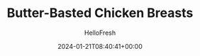 ---
draft: true # Use this only for setting draft status
hidden: false # Use this to hide unwanted recipes
slug: # <post-title>
title: 'Butter-Basted Chicken Breasts'
description: "Your average chicken breast gets amped up with a rich pan sauce and flavorful sides like mashed potatoes and candied bacon Brussels sprouts. The “candied” here refers to brown sugar that’s added to the bacon, then baked to form a gorgeous caramelized layer. The dish is finished with a silky, flavor-packed pan sauce, made from garlic herb butter, our rich demi-glace, and tangy sour cream. Served with velvety mashed potatoes to bring it all together, this decadent meal is one for the books."
image: https://img.hellofresh.com/f_auto,fl_lossy,q_auto,w_1200/hellofresh_s3/image/612f99695d897146fc0e0321-fa308294.jpg
date: 2024-01-21T08:40:41+00:00
author: HelloFresh

tags: []
categories: "main course"
cuisines: "American"
allergens: ['Milk']

calories: 1070
preptime: ['50 minutes', '10 minutes']
cooktime: # 180 = 3 Hours | In minutes
totaltime: PT50M
servings: 2

links:
  - description: "Your average chicken breast gets amped up with a rich pan sauce and flavorful sides like mashed potatoes and candied bacon Brussels sprouts. The “candied” here refers to brown sugar that’s added to the bacon, then baked to form a gorgeous caramelized layer. The dish is finished with a silky, flavor-packed pan sauce, made from garlic herb butter, our rich demi-glace, and tangy sour cream. Served with velvety mashed potatoes to bring it all together, this decadent meal is one for the books."
    website: https://www.hellofresh.com/recipes/butter-basted-chicken-breasts-612f99695d897146fc0e0321
    image: https://img.hellofresh.com/f_auto,fl_lossy,q_auto,w_1200/hellofresh_s3/image/612f99695d897146fc0e0321-fa308294.jpg
 
weight: # 1 | You can add weight to some posts to override the default sorting (date descending)

comments: false # Keep False

ingredients: ['8 ounce Brussels Sprouts', '2 unit Scallions', '1 unit Shallot', '12 ounce Yukon Gold Potatoes', '4 ounce Bacon', '2 tablespoon Brown Sugar', '12 ounce Chicken Breasts', '2 tablespoon Garlic Herb Butter', '1 unit Chicken Demi-Glace', '6 tablespoon Sour Cream', '1 teaspoon Chili Flakes', '1 tablespoon Butter', '1 tablespoon Cooking Oil', ' Salt', ' Pepper']

instructionTitles: ['Prep', 'Make Mashed Potatoes', 'Roast Sprouts & Bacon', 'Cook Chicken', 'Make Sauce', 'Finish & Serve']
instructions: ['• Place a foil-lined baking sheet on top rack (2 foil-lined sheets, on top and middle racks, for 4 servings); preheat oven to 425 degrees. Wash and dry produce. • Trim and thinly slice scallions, separating whites from greens. Trim and halve Brussels sprouts lengthwise. Halve, peel, and mince shallot until you have 3 TBSP.', '• Dice potatoes into ½-inch pieces. • Place in a large pot with enough salted water to cover by 2 inches. Bring to a boil and cook until tender, 15-20 minutes. • Reserve ½ cup potato cooking liquid, then drain. • Melt 1 TBSP plain butter in empty pot over medium heat. Add scallion whites; cook until softened, 1 minute. • Return potatoes to pot; mash until smooth. Season with salt and pepper. • Keep covered off heat until ready to serve.', '• Meanwhile, carefully toss Brussels sprouts on one side of prepared baking sheet with a drizzle of oil, salt, and pepper; arrange cut sides down. • Add bacon* to empty side; season with salt and pepper. (For 4 servings, divide between both prepared sheets; roast Brussels sprouts on top rack and bacon on middle rack.) • Roast on top rack for 10 minutes, then remove from oven. Sprinkle bacon with brown sugar. • Return to oven until bacon is crispy and Brussels sprouts are tender, 10-15 minutes more.', '• Meanwhile, pat chicken* dry with paper towels; season all over with salt and pepper. • Heat a large drizzle of oil in a large pan over medium-high heat. Add chicken and cook until browned and cooked through, 5-8 minutes per side. • In the last 2 minutes of cooking, reduce heat to low and add garlic herb butter. Once melted, spoon over chicken to coat. • Turn off heat. Leaving butter in pan, transfer chicken to a cutting board.', '• Add minced shallot to pan with reserved garlic herb butter. Cook over low heat until softened, 1-2 minutes. • Stir in demi-glace, any resting juices from chicken, and ¼ cup water. Simmer until slightly thickened, 1-2 minutes. • Turn off heat. Stir in 2 packets sour cream (4 packets for 4 servings) until combined. (You’ll use the rest of the sour cream in the next step.) Season with salt and pepper.', '• Slice chicken crosswise. Chop bacon into small pieces. • Stir remaining sour cream into mashed potatoes; add splashes of reserved potato cooking liquid as needed until creamy. • Divide mashed potatoes and Brussels sprouts between plates. Top potatoes with chicken and sauce. Garnish chicken with scallion greens and Brussels sprouts with bacon. Sprinkle with chili flakes to taste.']
---